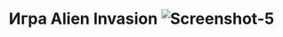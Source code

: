 <h1 align="center">Игра Alien Invasion</a> 
<img src='https://i.postimg.cc/zB681ZM5/Screenshot-5.png' border='0' alt='Screenshot-5'/>


  

